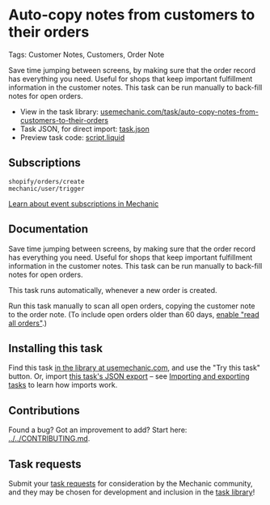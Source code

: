 # Auto-copy notes from customers to their orders

Tags: Customer Notes, Customers, Order Note

Save time jumping between screens, by making sure that the order record has everything you need. Useful for shops that keep important fulfillment information in the customer notes. This task can be run manually to back-fill notes for open orders.

* View in the task library: [usemechanic.com/task/auto-copy-notes-from-customers-to-their-orders](https://usemechanic.com/task/auto-copy-notes-from-customers-to-their-orders)
* Task JSON, for direct import: [task.json](../../tasks/auto-copy-notes-from-customers-to-their-orders.json)
* Preview task code: [script.liquid](./script.liquid)

## Subscriptions

```liquid
shopify/orders/create
mechanic/user/trigger
```

[Learn about event subscriptions in Mechanic](https://docs.usemechanic.com/article/408-subscriptions)

## Documentation

Save time jumping between screens, by making sure that the order record has everything you need. Useful for shops that keep important fulfillment information in the customer notes. This task can be run manually to back-fill notes for open orders.

This task runs automatically, whenever a new order is created.

Run this task manually to scan all open orders, copying the customer note to the order note. (To include open orders older than 60 days, [enable "read all orders"](https://help.usemechanic.com/tutorials/enabling-read_all_orders).)

## Installing this task

Find this task [in the library at usemechanic.com](https://usemechanic.com/task/auto-copy-notes-from-customers-to-their-orders), and use the "Try this task" button. Or, import [this task's JSON export](../../tasks/auto-copy-notes-from-customers-to-their-orders.json) – see [Importing and exporting tasks](https://docs.usemechanic.com/article/505-importing-and-exporting-tasks) to learn how imports work.

## Contributions

Found a bug? Got an improvement to add? Start here: [../../CONTRIBUTING.md](../../CONTRIBUTING.md).

## Task requests

Submit your [task requests](https://mechanic.canny.io/task-requests) for consideration by the Mechanic community, and they may be chosen for development and inclusion in the [task library](https://tasks.mechanic.dev/)!
